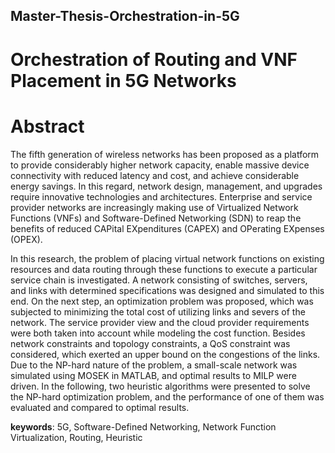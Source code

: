 ## Master-Thesis-Orchestration-in-5G

# Orchestration of Routing and VNF Placement in 5G Networks


# Abstract

The fifth generation of wireless networks has been proposed as a platform to provide considerably higher network capacity, enable massive device connectivity with reduced latency and cost, and achieve considerable energy savings. In this regard, network design, management, and upgrades require innovative technologies and architectures. Enterprise and service provider networks are increasingly making use of Virtualized Network Functions (VNFs) and Software-Defined Networking (SDN) to reap the benefits of reduced CAPital EXpenditures (CAPEX) and OPerating EXpenses (OPEX).

In this research, the problem of placing virtual network functions on existing resources and data routing through these functions to execute a particular service chain is investigated. A network consisting of switches, servers, and links with determined specifications was designed and simulated to this end. On the next step, an optimization problem was proposed, which was subjected to minimizing the total cost of utilizing links and severs of the network. The service provider view and the cloud provider requirements were both taken into account while modeling the cost function. Besides network constraints and topology constraints, a QoS constraint was considered, which exerted an upper bound on the congestions of the links. Due to the NP-hard nature of the problem, a small-scale network was simulated using MOSEK in MATLAB, and optimal results to MILP were driven. In the following, two heuristic algorithms were presented to solve the NP-hard optimization problem, and the performance of one of them was evaluated and compared to optimal results.

**keywords**: 5G, Software-Defined Networking, Network Function Virtualization, Routing, Heuristic
